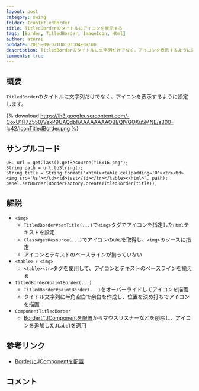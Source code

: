 ```yaml
---
layout: post
category: swing
folder: IconTitledBorder
title: TitledBorderのタイトルにアイコンを表示する
tags: [Border, TitledBorder, ImageIcon, Html]
author: aterai
pubdate: 2015-09-07T00:03:04+09:00
description: TitledBorderのタイトルに文字列だけでなく、アイコンを表示するように設定します。
comments: true
---
```

## 概要
`TitledBorder`のタイトルに文字列だけでなく、アイコンを表示するように設定します。

{% download https://lh3.googleusercontent.com/-CoxU1H7Z550/VexP9UAQdbI/AAAAAAAAOBI/QIVGOXu5MNE/s800-Ic42/IconTitledBorder.png %}

## サンプルコード
<pre class="prettyprint"><code>URL url = getClass().getResource("16x16.png");
String path = url.toString();
String title = String.format("&lt;html&gt;&lt;table cellpadding='0'&gt;&lt;tr&gt;&lt;td&gt;&lt;img src='%s'&gt;&lt;/td&gt;&lt;td&gt;test&lt;/td&gt;&lt;/tr&gt;&lt;/table&gt;&lt;/html&gt;", path);
panel.setBorder(BorderFactory.createTitledBorder(title));
</code></pre>

## 解説
- `<img>`
    - `TitledBorder#setTitle(...)`で`<img>`タグでアイコンを指定した`Html`テキストを設定
    - `Class#getResource(...)`でアイコンの`URL`を取得し、`<img>`のソースに指定
    - アイコンとテキストのベースラインが揃っていない
- `<table>` + `<img>`
    - `<table><tr>`タグを使用して、アイコンとテキストのベースラインを揃える
- `TitledBorder#paintBorder(...)`
    - `TitledBorder#paintBorder(...)`をオーバーライドしてアイコンを描画
    - タイトル文字列に半角空白で余白を作成し、位置を決め打ちでアイコンを描画
- `ComponentTitledBorder`
    - [BorderにJComponentを配置](http://ateraimemo.com/Swing/ComponentTitledBorder.html)からマウスリスナーなどを削除し、アイコンを追加した`JLabel`を適用

<!-- dummy comment line for breaking list -->

## 参考リンク
- [BorderにJComponentを配置](http://ateraimemo.com/Swing/ComponentTitledBorder.html)

<!-- dummy comment line for breaking list -->

## コメント
